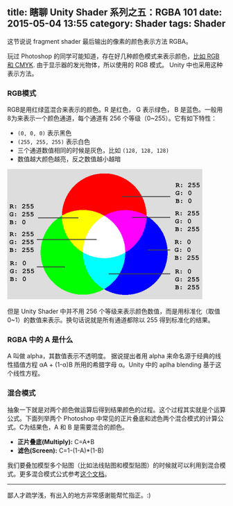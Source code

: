 title: 瞎聊 Unity Shader 系列之五：RGBA 101
date: 2015-05-04 13:55
category: Shader
tags: Shader
---

这节说说 fragment shader 最后输出的像素的颜色表示方法 RGBA。

玩过 Photoshop 的同学可能知道，存在好几种颜色模式来表示颜色，[比如 RGB 和 CMYK](http://baike.baidu.com/view/1139658.htm). 由于显示器的发光物体，所以使用的 RGB 模式。
Unity 中也采用这种表示方法。

### RGB模式
RGB是用红绿蓝混合来表示的颜色。R 是红色， G 表示绿色， B 是蓝色。一般用8为来表示一个颜色通道，每个通道有 256 个等级（0~255）。它有如下特性：

- `(0, 0, 0)` 表示黑色
- `(255, 255, 255)` 表示白色
- 三个通道数值相同的时候是灰色，比如 `(128, 128, 128)`
- 数值越大颜色越亮，反之数值越小越暗

![RGB](/images/Shader/5/rgb.png)

但是 Unity Shader 中并不用 256 个等级来表示颜色数值，而是用标准化（取值0~1）的数值来表示。换句话说就是所有通道都除以 255 得到标准化的结果。

### RGBA 中的 A 是什么

A 叫做 alpha，其数值表示不透明度。 据说提出者用 alpha 来命名源于经典的线性插值方程 αA + (1-α)B 所用的希腊字母 α。Unity 中的 aplha blending 基于这个线性方程。

### 混合模式

抽象一下就是对两个颜色做运算后得到结果颜色的过程。这个过程其实就是个运算公式。下面列举两个 Photoshop 中常见的正片叠底和滤色两个混合模式的计算公式。C为结果色，A 和 B 是需要混合的颜色。

- **正片叠底(Multiply):** C=A*B
- **滤色(Screen):** C=1-(1-A)*(1-B)


我们要叠加模型多个贴图（比如法线贴图和模型贴图）的时候就可以利用到混合模式。更多混合模式公式参考[这个文档](http://wenku.baidu.com/view/da9d22d9ad51f01dc281f1f9.html)。

<hr>
鄙人才疏学浅，有出入的地方非常感谢能帮忙指正。:)